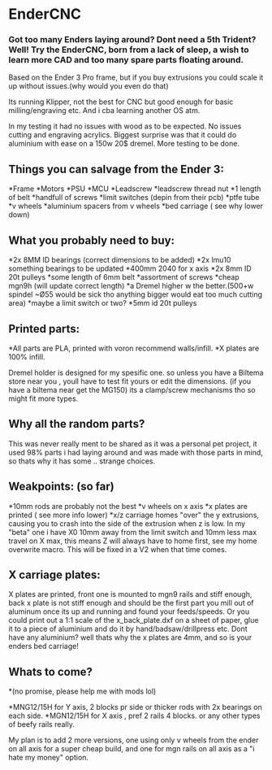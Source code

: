 # EnderCNC

### Got too many Enders laying around? Dont need a 5th Trident? Well! Try the EnderCNC, born from a lack of sleep, a wish to learn more CAD and too many spare parts floating around.

Based on the Ender 3 Pro frame, but if you buy extrusions you could scale it up without issues.(why would you even do that) 

Its running Klipper, not the best for CNC but good enough for basic milling/engraving etc. And i cba learning another OS atm.

In my testing it had no issues with wood as to be expected. No issues cutting and engraving acrylics. Biggest surprise was that it could do aluminium with ease on a 150w 20$ dremel. More testing to be done.

## Things you can salvage from the Ender 3:

*Frame
*Motors
*PSU
*MCU
*Leadscrew
*leadscrew thread nut
*1 length of belt
*handfull of screws
*limit switches (depin from their pcb)
*ptfe tube
*v wheels
*aluminium spacers from v wheels
*bed carriage ( see why lower down)


## What you probably need to buy:

*2x 8MM ID bearings (correct dimensions to be added)
*2x lmu10 something bearings to be updated
*400mm 2040 for x axis
*2x 8mm ID 20t pulleys
*some length of 6mm belt
*assortment of screws
*cheap mgn9h (will update correct length)
*a Dremel higher w the better.(500+w spindel ~Ø55 would be sick tho anything bigger would eat too much cutting area)
*maybe a limit switch or two?
*5mm id 20t pulleys


## Printed parts:

*All parts are PLA, printed with voron recommend walls/infill. 
*X plates are 100% infill.

Dremel holder is designed for my spesific one. so unless you have a Biltema store near you , youll have to test fit yours or edit the dimensions. (if you have a biltema near get the MG150) its a clamp/screw mechanisms tho so might fit more types.


## Why all the random parts? 

This was never really ment to be shared as it was a personal pet project, it used 98% parts i had laying around and was made with those parts in mind, so thats why it has some
.. strange choices. 

## Weakpoints: (so far)

*10mm rods are probably not the best
*v wheels on x axis
*x plates are printed ( see more info lower)
*x/z carriage homes "over" the y extrusions, causing you to crash into the side of the extrusion when z is low. In my "beta" one i have X0 10mm away from the limit switch and 10mm less max travel on X max, this means Z will always have to home first, see my home overwrite macro. This will be fixed in a V2 when that time comes.

## X carriage plates: 

X plates are printed, front one is mounted to mgn9 rails and stiff enough, back x plate is not stiff enough and should be the first part you mill out of aluminum once its up and running and found your feeds/speeds. Or you could print out a 1:1 scale of the x_back_plate.dxf on a sheet of paper, glue it to a piece of aluminium and do it by hand/badsaw/drillpress etc.
Dont have any aluminium? well thats why the x plates are 4mm, and so is your enders bed carriage! 


## Whats to come?
*(no promise, please help me with mods lol) 

*MNG12/15H for Y axis, 2 blocks pr side or thicker rods with 2x bearings on each side.
*MGN12/15H for X axis , pref 2 rails 4 blocks.
or any other types of beefy rails really.

My plan is to add 2 more versions, one using only v wheels from the ender on all axis for a super cheap build, and one for mgn rails on all axis as a "i hate my money" option. 
